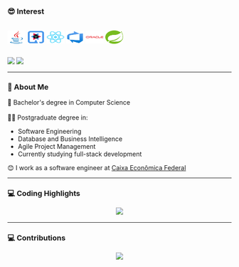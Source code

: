### 😎 Interest

<div style="display: inline_block"><br>
  <img align="center" alt="Rafa-Js" height="30" width="40" src="https://raw.githubusercontent.com/devicons/devicon/master/icons/java/java-original.svg"> 
  <img align="center" alt="Rafa-Ts" height="30" width="40" src="https://raw.githubusercontent.com/devicons/devicon/master/icons/quarkus/quarkus-original.svg">
  <img align="center" alt="Rafa-React" height="30" width="40" src="https://raw.githubusercontent.com/devicons/devicon/master/icons/react/react-original.svg">
  <img align="center" alt="Rafa-HTML" height="30" width="40" src="https://raw.githubusercontent.com/devicons/devicon/master/icons/azuredevops/azuredevops-original.svg">
  <img align="center" alt="Rafa-Python" height="30" width="40" src="https://raw.githubusercontent.com/devicons/devicon/master/icons/oracle/oracle-original.svg">
  <img align="center" alt="Rafa-Csharp" height="30" width="40" src="https://raw.githubusercontent.com/devicons/devicon/master/icons/spring/spring-original.svg">
</div>
  
  ##
 
<div> 
  <a href = "mailto:cronowish@gmail.com"><img src="https://img.shields.io/badge/-Gmail-%23333?style=for-the-badge&logo=gmail&logoColor=white" target="_blank"></a>
  <a href="https://www.linkedin.com/in/felipe-gallesco-344bb3367/" target="_blank"><img src="https://img.shields.io/badge/-LinkedIn-%230077B5?style=for-the-badge&logo=linkedin&logoColor=white" target="_blank"></a> 
  
</div>

---

### 🧠 About Me

🏢 Bachelor's degree in Computer Science
</br>
</br>
🧑‍🏫 Postgraduate degree in:
- Software Engineering
- Database and Business Intelligence
- Agile Project Management
- Currently studying full-stack development

😊 I work as a software engineer at [Caixa Econômica Federal](https://www.caixa.gov.br/)

---

### 💻 Coding Highlights
<p align="center"><img width="40%" src="https://github-readme-stats.vercel.app/api/top-langs/?username=cronowish&layout=compact&hide_border=true&title_color=00ff99&text_color=ffffff&bg_color=0d1117"/></p>
<!--<h4 align="center">GitHub Stats</h4>
<p align="center">
  <img src="https://github-readme-stats.vercel.app/api?username=feelipemarques&show_icons=true&hide_border=true&title_color=00ff99&text_color=ffffff&bg_color=0d1117" alt="GitHub Stats" />
</p>-->

---

### 💻 Contributions
<p align="center">
<picture>

  <source srcset="https://github-readme-stats.vercel.app/api?username=cronowish&show_icons=true" media="(prefers-color-scheme: dark), (prefers-color-scheme: no-preference)"/>
  
  <img src="https://github-readme-stats.vercel.app/api?username=cronowish&show_icons=true" />
</picture>
</p>
